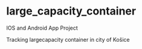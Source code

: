 # large_capacity_container

IOS and Android App Project

Tracking largecapacity container in city of Košice
